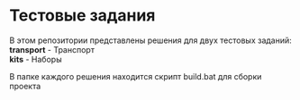 # Тестовые задания

В этом репозитории представлены решения для двух тестовых заданий:  
**transport** - Транспорт  
**kits** - Наборы  

В папке каждого решения находится скрипт build.bat для сборки проекта
